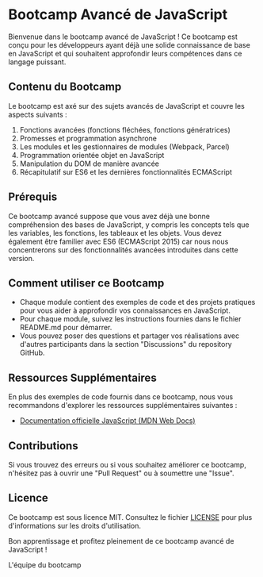 # Bootcamp Avancé de JavaScript

Bienvenue dans le bootcamp avancé de JavaScript ! Ce bootcamp est conçu pour les développeurs ayant déjà une solide connaissance de base en JavaScript et qui souhaitent approfondir leurs compétences dans ce langage puissant.

## Contenu du Bootcamp

Le bootcamp est axé sur des sujets avancés de JavaScript et couvre les aspects suivants :

1. Fonctions avancées (fonctions fléchées, fonctions génératrices)
2. Promesses et programmation asynchrone
3. Les modules et les gestionnaires de modules (Webpack, Parcel)
4. Programmation orientée objet en JavaScript
5. Manipulation du DOM de manière avancée
6. Récapitulatif sur ES6 et les dernières fonctionnalités ECMAScript

## Prérequis

Ce bootcamp avancé suppose que vous avez déjà une bonne compréhension des bases de JavaScript, y compris les concepts tels que les variables, les fonctions, les tableaux et les objets. Vous devez également être familier avec ES6 (ECMAScript 2015) car nous nous concentrerons sur des fonctionnalités avancées introduites dans cette version.

## Comment utiliser ce Bootcamp

- Chaque module contient des exemples de code et des projets pratiques pour vous aider à approfondir vos connaissances en JavaScript.
- Pour chaque module, suivez les instructions fournies dans le fichier README.md pour démarrer.
- Vous pouvez poser des questions et partager vos réalisations avec d'autres participants dans la section "Discussions" du repository GitHub.

## Ressources Supplémentaires

En plus des exemples de code fournis dans ce bootcamp, nous vous recommandons d'explorer les ressources supplémentaires suivantes :

- [Documentation officielle JavaScript (MDN Web Docs)](https://developer.mozilla.org/en-US/docs/Web/JavaScript)

## Contributions

Si vous trouvez des erreurs ou si vous souhaitez améliorer ce bootcamp, n'hésitez pas à ouvrir une "Pull Request" ou à soumettre une "Issue".

## Licence

Ce bootcamp est sous licence MIT. Consultez le fichier [LICENSE](LICENSE) pour plus d'informations sur les droits d'utilisation.

Bon apprentissage et profitez pleinement de ce bootcamp avancé de JavaScript !

L'équipe du bootcamp
